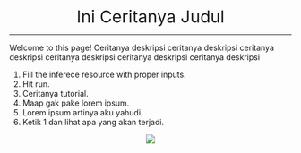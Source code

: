 <center>
<h style="font-size:30px">Ini Ceritanya Judul</h>
</center>

----
Welcome to this page! Ceritanya deskripsi ceritanya deskripsi ceritanya deskripsi ceritanya deskripsi ceritanya deskripsi ceritanya deskripsi

1. Fill the inferece resource with proper inputs.
2. Hit run.
3. Ceritanya tutorial.
4. Maap gak pake lorem ipsum.
5. Lorem ipsum artinya aku yahudi.
6. Ketik 1 dan lihat apa yang akan terjadi.

<center><img src="https://c.tenor.com/Lbfyti3y8UkAAAAC/machine-learning-artificial-intelligence.gif"></center>